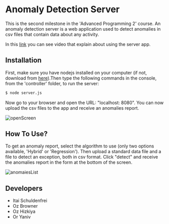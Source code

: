 # Anomaly Detection Server

This is the second milestone in the 'Advanced Programming 2' course. An anomaly detection server is a web application used to detect anomalies in csv files that contain data about any activity.

In this [link](youtube) you can see video that explain about using the server app. 

## Installation

First, make sure you have nodejs installed on your computer (if not, download from [here](https://nodejs.org/en/)).Then type the following commands in the console, from the 'controller' folder, to run the server:
```bash
$ node server.js
```

Now go to your browser and open the URL: "localhost: 8080". You can now upload the csv files to the app and receive an anomalies report.

![openScreen](https://github.com/oryaniv5/Anomaly_Detection_Server_Webapp/blob/main/readme%20images/anomaly%20detection%20server%20open%20screen.jpg)

## How To Use?

To get an anomaly report, select the algorithm to use (only two options available, 'Hybrid' or 'Regression'). Then upload a standard data file and a file to detect an exception, both in csv format. Click "detect" and receive the anomalies report in the form at the bottom of the screen.

![anomaiesList](https://github.com/oryaniv5/Anomaly_Detection_Server_Webapp/blob/main/readme%20images/anomalies%20list.jpg)


## Developers
* Itai Schuldenfrei
* Oz Browner
* Oz Hizkiya
* Or Yaniv
